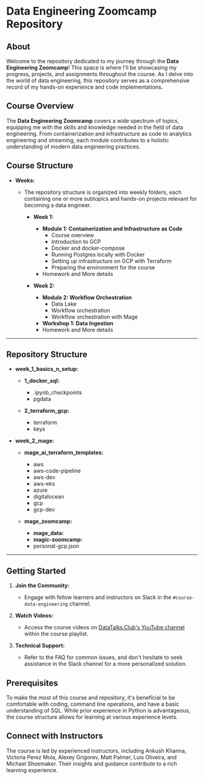# Data Engineering Zoomcamp Repository

## About

Welcome to the repository dedicated to my journey through the **Data Engineering Zoomcamp**! This space is where I'll be showcasing my progress, projects, and assignments throughout the course. As I delve into the world of data engineering, this repository serves as a comprehensive record of my hands-on experience and code implementations.

## Course Overview

The **Data Engineering Zoomcamp** covers a wide spectrum of topics, equipping me with the skills and knowledge needed in the field of data engineering. From containerization and infrastructure as code to analytics engineering and streaming, each module contributes to a holistic understanding of modern data engineering practices.


## Course Structure

- **Weeks:**
  - The repository structure is organized into weekly folders, each containing one or more subtopics and hands-on projects relevant for becoming a data engineer.
  
    - **Week 1:**
      - **Module 1: Containerization and Infrastructure as Code**
        - Course overview
        - Introduction to GCP
        - Docker and docker-compose
        - Running Postgres locally with Docker
        - Setting up infrastructure on GCP with Terraform
        - Preparing the environment for the course
      - Homework and More details
     
        
    - **Week 2:**
      - **Module 2: Workflow Orchestration**
        - Data Lake
        - Workflow orchestration
        - Workflow orchestration with Mage
      - **Workshop 1: Data Ingestion**
      - Homework and More details
     
---

## Repository Structure


  - **week_1_basics_n_setup:**
    - **1_docker_sql:**
      - .ipynb_checkpoints
      - pgdata

    - **2_terraform_gcp:**
      - terraform
      - keys

  - **week_2_mage:**
    - **mage_ai_terraform_templates:**
      - aws
      - aws-code-pipeline
      - aws-dev
      - aws-eks
      - azure
      - digitalocean
      - gcp
      - gcp-dev

    - **mage_zoomcamp:**
      - **mage_data:**
      - **magic-zoomcamp:**
      - personal-gcp.json

---

## Getting Started

1. **Join the Community:**
   - Engage with fellow learners and instructors on Slack in the `#course-data-engineering` channel.

2. **Watch Videos:**
   - Access the course videos on [DataTalks.Club's YouTube channel](#) within the course playlist.

3. **Technical Support:**
   - Refer to the FAQ for common issues, and don't hesitate to seek assistance in the Slack channel for a more personalized solution.

## Prerequisites

To make the most of this course and repository, it's beneficial to be comfortable with coding, command line operations, and have a basic understanding of SQL. While prior experience in Python is advantageous, the course structure allows for learning at various experience levels.

## Connect with Instructors

The course is led by experienced instructors, including Ankush Khanna, Victoria Perez Mola, Alexey Grigorev, Matt Palmer, Luis Oliveira, and Michael Shoemaker. Their insights and guidance contribute to a rich learning experience.
